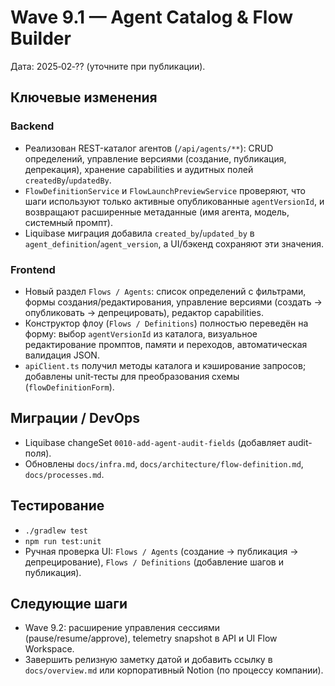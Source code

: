 # Wave 9.1 — Agent Catalog & Flow Builder

Дата: 2025‑02‑?? (уточните при публикации).

## Ключевые изменения

### Backend
- Реализован REST-каталог агентов (`/api/agents/**`): CRUD определений, управление версиями (создание, публикация, депрекация), хранение capabilities и аудитных полей `createdBy`/`updatedBy`.
- `FlowDefinitionService` и `FlowLaunchPreviewService` проверяют, что шаги используют только активные опубликованные `agentVersionId`, и возвращают расширенные метаданные (имя агента, модель, системный промпт).
- Liquibase миграция добавила `created_by`/`updated_by` в `agent_definition`/`agent_version`, а UI/бэкенд сохраняют эти значения.

### Frontend
- Новый раздел `Flows / Agents`: список определений с фильтрами, формы создания/редактирования, управление версиями (создать → опубликовать → депрецировать), редактор capabilities.
- Конструктор флоу (`Flows / Definitions`) полностью переведён на форму: выбор `agentVersionId` из каталога, визуальное редактирование промптов, памяти и переходов, автоматическая валидация JSON.
- `apiClient.ts` получил методы каталога и кэширование запросов; добавлены unit‑тесты для преобразования схемы (`flowDefinitionForm`).

## Миграции / DevOps
- Liquibase changeSet `0010-add-agent-audit-fields` (добавляет audit-поля).
- Обновлены `docs/infra.md`, `docs/architecture/flow-definition.md`, `docs/processes.md`.

## Тестирование
- `./gradlew test`
- `npm run test:unit`
- Ручная проверка UI: `Flows / Agents` (создание → публикация → депрецирование), `Flows / Definitions` (добавление шагов и публикация).

## Следующие шаги
- Wave 9.2: расширение управления сессиями (pause/resume/approve), telemetry snapshot в API и UI Flow Workspace.
- Завершить релизную заметку датой и добавить ссылку в `docs/overview.md` или корпоративный Notion (по процессу компании).
